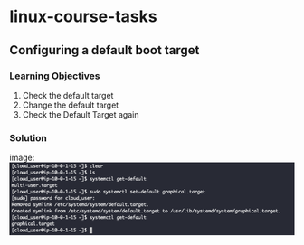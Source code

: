 # linux-course-tasks
## Configuring a default boot target
### Learning Objectives
1. Check the default target
2. Change the default target
3. Check the Default Target again

### Solution
image:
![image](./Screenshot%202024-10-22%20at%2013.08.14.png)
